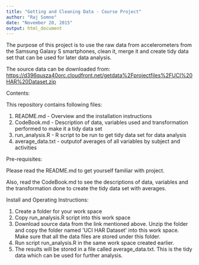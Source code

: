 ```yaml
---
title: "Getting and Cleaning Data - Course Project"
author: "Raj Somne"
date: "November 20, 2015"
output: html_document
---
```


The purpose of this project is to use the raw data from accelerometers from the Samsung Galaxy S smartphones, clean it, merge it and create tidy data set that can be used for later data analysis.

The source data can be downloaded from: <https://d396qusza40orc.cloudfront.net/getdata%2Fprojectfiles%2FUCI%20HAR%20Dataset.zip>

Contents:

This repository contains following files:
1)  README.md - Overview and the installation instructions
2)  CodeBook.md - Description of data, variables used and transformation performed to make it a tidy data set 
3)  run_analysis.R - R script to be run to get tidy data set for data analysis
4)  average_data.txt - outputof averages of all variables by subject and activities

Pre-requisites:

Please read the README.md to get yourself familiar with project.  

Also, read the CodeBook.md to see the descriptions of data, variables and the transformation done to create the tidy data set with averages. 


Install and Operating Instructions:


1) Create a folder for your work space
2) Copy run_analysis.R script into this work space
3) Download source data from the link mentioned above. Unzip the folder and copy the folder named 'UCI HAR Dataset' into this work space.  Make sure that all the data files are stored under this folder.
4) Run script run_analysis.R in the same work space created earlier.
5) The results will be stored in a file called  average_data.txt.  This is the tidy data which can be used for further analysis.


